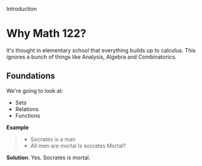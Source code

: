  Introduction

# Why Math 122?

It's thought in elementary school that everything builds up to calculus. This ignores a bunch of things like Analysis, Algebra and Combinatorics.

## Foundations

We're going to look at:

* Sets
* Relations
* Functions

**Example**

> * Socrates is a man
> * All men are mortal
> Is socrates Mortal?

__Solution__: Yes. Socrates is mortal.

